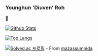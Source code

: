 ### Younghun 'Diuven' Roh


🐶

[![Github Stats](https://github-readme-stats.vercel.app/api?username=Diuven)](https://github.com/anuraghazra/github-readme-stats)

[![Top Langs](https://github-readme-stats.vercel.app/api/top-langs/?username=Diuven&layout=compact)](https://github.com/anuraghazra/github-readme-stats)

[![Solved.ac 프로필](http://mazassumnida.wtf/api/generate_badge?boj=Diuven)](https://solved.ac/Diuven) - From [mazassumnida](https://github.com/mazassumnida/mazassumnida)

<!--

Here are some ideas to get you started:

- 🔭 I’m currently working on ...
- 🌱 I’m currently learning ...
- 👯 I’m looking to collaborate on ...
- 🤔 I’m looking for help with ...
- 💬 Ask me about ...
- 📫 How to reach me: ...
- 😄 Pronouns: ...
- ⚡ Fun fact: ...
-->
